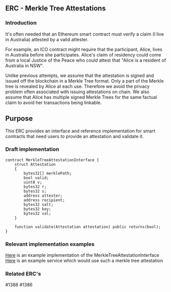## ERC - Merkle Tree Attestations

### Introduction

It's often needed that an Ethereum smart contract must verify a claim (I live in Australia) attested by a valid attester.

For example, an ICO contract might require that the participant, Alice, lives in Australia before she participates. Alice's claim of residency could come from a local Justice of the Peace who could attest that "Alice is a resident of Australia in NSW".

Unlike previous attempts, we assume that the attestation is signed and issued off the blockchain in a Merkle Tree format. Only a part of the Merkle tree is revealed by Alice at each use. Therefore we avoid the privacy problem often associated with issuing attestations on chain. We also assume that Alice has multiple signed Merkle Trees for the same factual claim to avoid her transactions being linkable.

## Purpose
This ERC provides an interface and reference implementation for smart contracts that need users to provide an attestation and validate it.

### Draft implementation
```
contract MerkleTreeAttestationInterface {
    struct Attestation
    {
        bytes32[] merklePath;
        bool valid;
        uint8 v;
        bytes32 r;
        bytes32 s;
        address attester;
        address recipient;
        bytes32 salt;
        bytes32 key;
        bytes32 val;
    }

    function validate(Attestation attestation) public returns(bool);
}

```
### Relevant implementation examples
[Here](https://github.com/alpha-wallet/blockchain-attestation/blob/master/ethereum/lib/MerkleTreeAttestation.sol) is an example implementation of the MerkleTreeAttestationInterface
[Here](https://github.com/alpha-wallet/blockchain-attestation/blob/master/ethereum/example-james-squire/james-squire.sol) is an example service which would use such a merkle tree attestation

### Related ERC's
#1388 #1386
